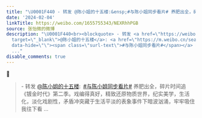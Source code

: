 ```yaml
---
title: "\U0001F440 - 转发 @陈小姐的十五楼:&ensp;#与陈小姐同步看片# 养肥出全，碎片时间追 《镀金时代》第二季。戏编得真好，精致还原物质世界，纪实美学，生活化，淡化戏剧..."
date: '2024-02-04'
linkTitle: https://weibo.com/1655755343/NEXRhhPGB
source: 张怡微的微博
description: "\U0001F440<br><blockquote> - 转发 <a href=\"https://weibo.com/1686552941\"
  target=\"_blank\">@陈小姐的十五楼</a>: <a href=\"https://m.weibo.cn/search?containerid=231522type%3D1%26t%3D10%26q%3D%23%E4%B8%8E%E9%99%88%E5%B0%8F%E5%A7%90%E5%90%8C%E6%AD%A5%E7%9C%8B%E7%89%87%23&amp;extparam=%23%E4%B8%8E%E9%99%88%E5%B0%8F%E5%A7%90%E5%90%8C%E6%AD%A5%E7%9C%8B%E7%89%87%23\"
  data-hide=\"\"><span class=\"surl-text\">#与陈小姐同步看片#</span></a> 养肥出全，碎片时间追 《镀金时代》第二季。戏编得真好，精致还原物质世界，纪实美学，生活化，淡化戏剧性，矛盾冲突藏于生活平淡的表象事件下暗波汹涌，牢牢吸住我往下看
  ..."
disable_comments: true
---
```

👀<br><blockquote> - 转发 <a href="https://weibo.com/1686552941" target="_blank">@陈小姐的十五楼</a>: <a href="https://m.weibo.cn/search?containerid=231522type%3D1%26t%3D10%26q%3D%23%E4%B8%8E%E9%99%88%E5%B0%8F%E5%A7%90%E5%90%8C%E6%AD%A5%E7%9C%8B%E7%89%87%23&amp;extparam=%23%E4%B8%8E%E9%99%88%E5%B0%8F%E5%A7%90%E5%90%8C%E6%AD%A5%E7%9C%8B%E7%89%87%23" data-hide=""><span class="surl-text">#与陈小姐同步看片#</span></a> 养肥出全，碎片时间追 《镀金时代》第二季。戏编得真好，精致还原物质世界，纪实美学，生活化，淡化戏剧性，矛盾冲突藏于生活平淡的表象事件下暗波汹涌，牢牢吸住我往下看 ...